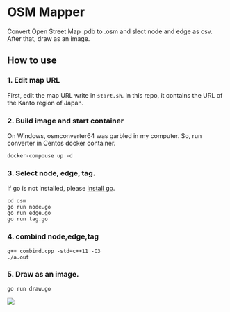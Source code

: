 # OSM Mapper

Convert Open Street Map .pdb to .osm and slect node and edge as csv.
After that, draw as an image.

## How to use

### 1. Edit map URL

First, edit the map URL write in `start.sh`.
In this repo, it contains the URL of the Kanto region of Japan.

### 2. Build image and start container

On Windows, osmconverter64 was garbled in my computer. So, run converter in Centos docker container.

```
docker-compouse up -d
```

### 3. Select node, edge, tag.

If go is not installed, please [install go](https://golang.org/doc/install).

```
cd osm
go run node.go
go run edge.go
go run tag.go
```

### 4. combind node,edge,tag

```
g++ combind.cpp -std=c++11 -O3
./a.out
```

### 5. Draw as an image.

```
go run draw.go
```

![](https://gyazo.com/e182ed20dfe31140b3caa8a0d310851a.png)